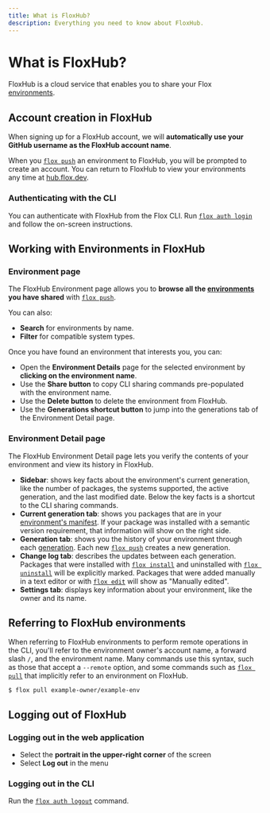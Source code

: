 ```yaml
---
title: What is FloxHub?
description: Everything you need to know about FloxHub.
---
```


# What is FloxHub?

FloxHub is a cloud service that enables you to share your Flox
[environments][environments_concept].

## Account creation in FloxHub

When signing up for a FloxHub account,
we will **automatically use your GitHub username as the FloxHub account name**. 

When you [`flox push`][flox_push] an environment to FloxHub,
you will be prompted to create an account.
You can return to FloxHub to view your environments any time at
[hub.flox.dev](https://hub.flox.dev).

### Authenticating with the CLI

You can authenticate with FloxHub from the Flox CLI.
Run [`flox auth login`][flox_auth] and follow the on-screen instructions.

## Working with Environments in FloxHub

### Environment page

The FloxHub Environment page allows you to **browse all the
[environments][environments_concept] you have shared** with
[`flox push`][flox_push].

You can also:

* **Search** for environments by name.
* **Filter** for compatible system types.

Once you have found an environment that interests you,
you can:

* Open the **Environment Details** page for the selected environment by
**clicking on the environment name**. 
* Use the **Share button** to copy CLI sharing commands pre-populated with the
environment name. 
* Use the **Delete button** to delete the environment from FloxHub.
* Use the **Generations shortcut button** to jump into the generations tab of
the Environment Detail page.

### Environment Detail page

The FloxHub Environment Detail page lets you verify the contents of your
environment and view its history in FloxHub.

* **Sidebar**: shows key facts about the environment's current generation, like
the number of packages, the systems supported, the active generation, and the
last modified date.
Below the key facts is a shortcut to the CLI sharing commands.
* **Current generation tab**: shows you packages that are in your
[environment's manifest][manifest_concept].
If your package was installed with a semantic version requirement,
that information will show on the right side. 
* **Generation tab**: shows you the history of your environment through each
[generation][generation_concept].
Each new [`flox push`][flox_push] creates a new generation. 
* **Change log tab**: describes the updates between each generation.
Packages that were installed with [`flox install`][flox_install] and uninstalled
with [`flox uninstall`][flox_uninstall] will be explicitly marked.
Packages that were added manually in a text editor or with
[`flox edit`][flox_edit] will show as "Manually edited".
* **Settings tab**: displays key information about your environment, like the
owner and its name.

## Referring to FloxHub environments

When referring to FloxHub environments to perform remote operations in the CLI,
you'll refer to the environment owner's account name, a forward slash `/`,
and the environment name.
Many commands use this syntax,
such as those that accept a `--remote` option,
and some commands such as [`flox pull`][flox_pull] that implicitly refer to
an environment on FloxHub.

``` console 
$ flox pull example-owner/example-env
```

## Logging out of FloxHub

### Logging out in the web application

* Select the **portrait in the upper-right corner** of the screen
* Select **Log out** in the menu

### Logging out in the CLI

Run the [`flox auth logout`][flox_auth] command. 

[flox_website]: https://flox.dev
[flox_push]: ../reference/command-reference/flox-push.md
[flox_pull]: ../reference/command-reference/flox-pull.md
[flox_activate]: ../reference/command-reference/flox-activate.md
[flox_auth]: ../reference/command-reference/flox-auth.md
[flox_edit]: ../reference/command-reference/flox-edit.md
[flox_install]: ../reference/command-reference/flox-install.md
[flox_uninstall]: ../reference/command-reference/flox-uninstall.md
[generation_concept]: ../concepts/generations.md
[manifest_concept]: ../concepts/manifest.md
[environments_concept]: ../concepts/environments.md
